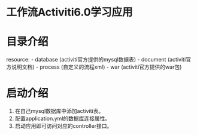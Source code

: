# 工作流Activiti6.0学习应用

# 目录介绍
resource:
    - database (activiti官方提供的mysql数据表)
    - document (activiti官方说明文档)
    - process (自定义的流程xml)
    - war (activiti官方提供的war包)

# 启动介绍
1. 在自己mysql数据库中添加activiti表。
2. 配置application.yml的数据库连接属性。
3. 启动应用即可访问对应的controller接口。
